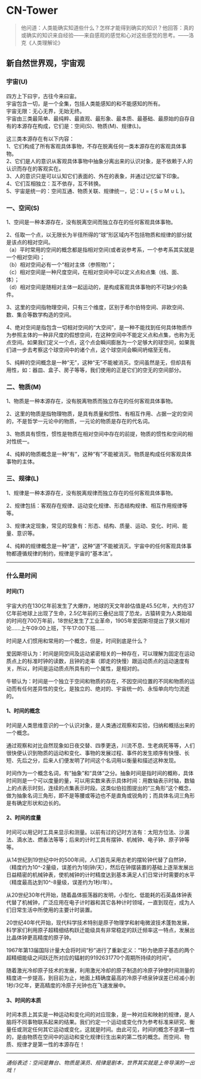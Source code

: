 # CN-Tower

> 他问道：人类能确实知道些什么？怎样才能得到确实的知识？他回答：真的或确实的知识来自经验——来自感观的感觉和心对这些感觉的思考。——洛克《人类理解论》

## 新自然世界观，宇宙观

### 宇宙(U)
四方上下曰宇，古往今来曰宙。<br>
宇宙包含一切，是一个全集，包括人类能感知的和不能感知的所有。<br>
宇宙无限：无心无界，无始无终。<br>
宇宙由三类最简单、最纯粹、最直观、最形象、最本质、最基础、最原始的自存自有的本源存在构成，它们是：空间(S)、物质(M)、规律(L)。<br>

这三类本源存在有以下内容：<br>
1、它们构成了所有客观具体事物，不存在脱离任何一类本源存在的客观具体事物。<br>
2、它们是人的意识从客观具体事物中抽象分离出来的认识对象，是不依赖于人的认识而存在的客观实在。<br>
3、人的意识只是可以认知它们表面的、外在的表象，并通过记忆留下印象。<br>
4、它们互相独立：互不依存，互不转换。<br>
5、宇宙是统一的：空间互通、物质关联、规律统一，记：U = { S ∪ M ∪ L }。<br>

### 一、空间(S)
1、空间是一种本源存在，没有脱离空间而独立存在的任何客观具体事物。<br>

2、任取一个点，以无限长为半径所得的“球”形区域内不包括物质和规律的部分就是该点的相对空间。<br>
（a）平时常用的空间的概念都是指相对空间(或者说参考系，一个参考系其实就是一个相对空间)；<br>
（b）相对空间必有一个“相对主体（参照物）”；<br>
（c）相对空间是一种尺度空间，在相对空间中可以定义点和点集（线、面、体）；<br>
（d）相对空间是随相对主体一起运动的，是构成客观具体事物的不可缺少的条件。<br>

3、这里的空间指物理空间，只有三个维度，区别于希尔伯特空间、非欧空间、数、集合等数学构造的空间。<br>

4、绝对空间是指包含一切相对空间的“大空间”，是一种不能找到任何具体物质作为参照主体的一种非尺度的假想空间，在这种空间中不能定义点和点集，也称为无点空间。如果我们定义一个点，这个点会瞬间膨胀为一个足够大的球空间，如果我们进一步去考察这个球空间中的诸个点，这个球空间会瞬间坍缩至无有。<br>

5、纯粹的空间概念是一种“无”，这种“无”不能被消灭。空间虽然是无，但却具有用性，如：器皿、盒子、房子等等，我们使用的正是它们的空无的空间部分。<br>

### 二、物质(M)
1、物质是一种本源存在，没有脱离物质而独立存在的任何客观具体事物。<br>

2、这里的物质是指物理物质，是具有质量和惯性、有相互作用、占据一定的空间的，不是哲学一元论中的物质，一元论的物质是存在的代名词。<br>

3、物质具有惯性，惯性是物质在相对空间中存在的前提，物质的惯性和空间的相对性统一。<br>

4、纯粹的物质概念是一种“有”，这种“有”不能被消灭。物质是构成任何客观具体事物的主体。<br>

### 三、规律(L)
1、规律是一种本源存在，没有脱离规律而独立存在的任何客观具体事物。<br>

2、规律包括：客观存在规律、运动变化规律、形态结构规律、相互作用规律等等。<br>

3、规律决定现象，常见的现象有：形态、结构、质量、运动、变化、时间、能量、意识等。<br>

4、纯粹的规律概念是一种“道”，这种“道”不能被消灭。宇宙中的任何客观具体事物都遵循规律的制约，规律是宇宙的“基本法”。<br>

---
### 什么是时间

#### 时间(T)  

宇宙大约在130亿年前发生了大爆炸，地球的天文年龄估值是45.5亿年，大约在37亿年前地球上出现了生命，2.5亿年前的三叠纪出现了恐龙，古猿转变为人类始祖的时间在700万年前，18世纪发生了工业革命，1905年爱因斯坦提出了狭义相对论……上午09:00上班，下午17:00下班……   

时间是人们惯用和常用的一个概念，但是，时间到底是什么？   

爱因斯坦认为：时间是同空间及运动紧密相关的一种存在，可以理解为固定在运动质点上的标准时钟的读数，且钟的走率（即走的快慢）跟运动质点的运动速度有关，所以，时间是运动质点所具有的一个属性，是相对的。   

牛顿认为：时间是一个独立于空间和物质的存在，不因空间位置的不同和物质的运动而有任何差异性的变化，是独立的、绝对的、宇宙统一的、永恒单向均匀流逝的。   

#### 1、时间的概念

时间是人类思维意识的一个认识对象，是人类通过观察和实验，归纳和概括出来的一个概念。   

通过观察和对比自然现象如日夜交替、四季更迭，川流不息、生老病死等等，人们很快便认识到物质的运动和变化、事物的发展过程、事件的发生顺序有快慢、长短、先后之分，后来人们便发明了时间这个名词用以衡量和描述这种发现。   

时间作为一个概念名词，有“抽象”和“具体”之分。抽象时间是指时间的概称，具体时间则是一个可以度量的量，可以用实数来表示具体时间：用数轴表示时轴，数轴上的点表示时刻，连续的点集表示时段。这类似伯拉图提出的“三角形”这个概念，做为抽象名词三角形，即不是等腰或等边也不是直角或锐角的；而具体名词三角形是有确定形状和边长的。

#### 2、时间的度量

时间可以用记时工具来显示和测量。以前有过的记时方法有：太阳方位法、沙漏法、滴水法、燃香法等等；后来的计时工具有摆钟、机械钟、电子钟、原子钟等等。   

从14世纪到19世纪中叶的500年间，人们首先采用古老的摆轮钟代替了自然钟，（精度约为10^-2量级，误差约为1刻钟/天），然后在钟摆装置的基础上逐渐发展出日益精密的机械钟表，使机械钟的计时精度达到基本满足人们日常计时需要的水平（精度最高达到10^-8量级，误差约为1秒/年）。   

从20世纪30年代开始，随着晶体振荡器的发明，小型化、低能耗的石英晶体钟表代替了机械钟，广泛应用在电子计时器和其它各种计时领域，一直到现在，成为人们日常生活中所使用的主要计时装置。   

20世纪40年代开始，现代科学技术特别是原子物理学和射电微波技术蓬勃发展，科学家们利用原子超精细结构跃迁能级具有非常稳定的跃迁频率这一特点，发展出比晶体钟更高精度的原子钟。   

1967年第13届国际计量大会将时间“秒”进行了重新定义：“1秒为铯原子基态的两个超精细能级之间跃迁所对应的辐射的9192631770个周期所持续的时间”。   

随着激光冷却原子技术的发展，利用激光冷却的原子制造的冷原子钟使时间测量的精度进一步提高，到目前为止，地面上精确度最高的冷原子喷泉钟误差已经减小到1秒/3亿年，更高精度的冷原子光钟也在飞速发展中。   

#### 3、时间的本质

时间本质上其实是一种运动和变化间的对应现象，是一种对应和映射的规律，是人脑将不同事物联系起来的结果。我们约定一个运动或变化作为参考标准来研究、衡量任或测定任何其它运动或变化，这就是时间。由此可见，时间的概念不是第一性的，是由物质在空间中的运动和变化规律衍生出来的第二性的概念。而空间、物质、规律才是第一性的本源存在！

---
*通俗表述：空间是舞台、物质是演员、规律是剧本，世界其实就是上帝导演的一出戏！*